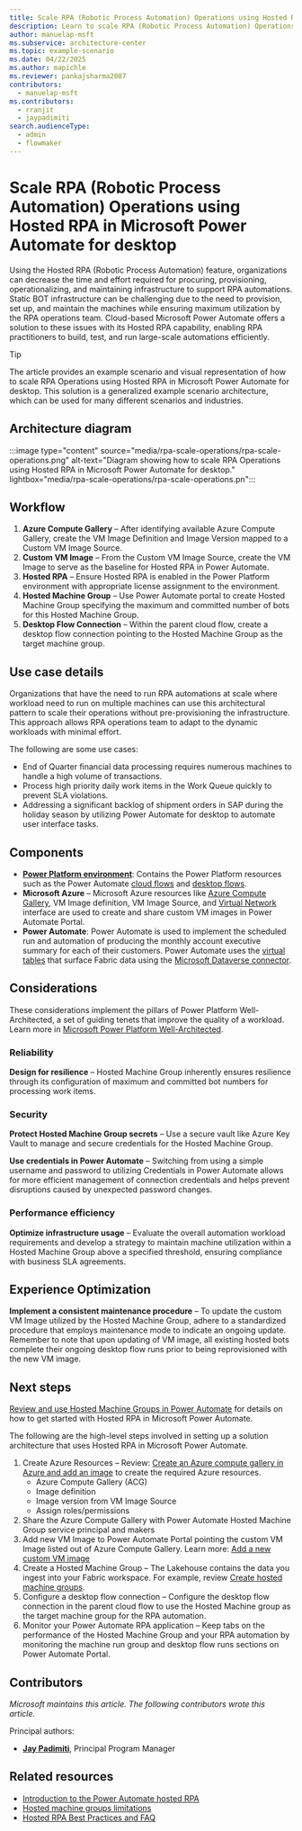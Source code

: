```yaml
---
title: ​​Scale RPA (Robotic Process Automation) Operations using Hosted RPA in Microsoft Power Automate for desktop​ 
description: Learn to ​scale RPA (Robotic Process Automation) Operations using Hosted RPA in Microsoft Power Automate for desktop​.
author: manuelap-msft
ms.subservice: architecture-center
ms.topic: example-scenario
ms.date: 04/22/2025
ms.author: mapichle
ms.reviewer: pankajsharma2087
contributors:
  - manuelap-msft
ms.contributors:
  - rranjit
  - jaypadimiti
search.audienceType:
  - admin
  - flowmaker
---
```


# ​​Scale RPA (Robotic Process Automation) Operations using Hosted RPA in Microsoft Power Automate for desktop​ 

Using the Hosted RPA (Robotic Process Automation) feature, organizations can decrease the time and effort required for procuring, provisioning, operationalizing, and maintaining infrastructure to support RPA automations. Static BOT infrastructure can be challenging due to the need to provision, set up, and maintain the machines while ensuring maximum utilization by the RPA operations team. Cloud-based Microsoft Power Automate offers a solution to these issues with its Hosted RPA capability, enabling RPA practitioners to build, test, and run large-scale automations efficiently.

> [!TIP]
> The article provides an example scenario and visual representation of how to ​​scale RPA Operations using Hosted RPA in Microsoft Power Automate for desktop​. This solution is a generalized example scenario architecture, which can be used for many different scenarios and industries.

## Architecture diagram

:::image type="content" source="media/rpa-scale-operations/rpa-scale-operations.png" alt-text="Diagram showing ​​how to scale RPA Operations using Hosted RPA in Microsoft Power Automate for desktop." lightbox="media/rpa-scale-operations/rpa-scale-operations.pn":::

## Workflow

1. **Azure Compute Gallery** – After identifying available Azure Compute Gallery, create the VM Image Definition and Image Version mapped to a Custom VM Image Source.  
1. **Custom VM Image** – From the Custom VM Image Source, create the VM Image to serve as the baseline for Hosted RPA in Power Automate.  
1. **Hosted RPA** – Ensure Hosted RPA is enabled in the Power Platform environment with appropriate license assignment to the environment.
1. **Hosted Machine Group** – Use Power Automate portal to create Hosted Machine Group specifying the maximum and committed number of bots for this Hosted Machine Group.
1. **Desktop Flow Connection** – Within the parent cloud flow, create a desktop flow connection pointing to the Hosted Machine Group as the target machine group.

## Use case details

Organizations that have the need to run RPA automations at scale where workload need to run on multiple machines can use this architectural pattern to scale their operations without pre-provisioning the infrastructure. This approach allows RPA operations team to adapt to the dynamic workloads with minimal effort.

The following are some use cases:

- End of Quarter financial data processing requires numerous machines to handle a high volume of transactions.
- Process high priority daily work items in the Work Queue quickly to prevent SLA violations.
- Addressing a significant backlog of shipment orders in SAP during the holiday season by utilizing Power Automate for desktop to automate user interface tasks.

## Components

- **[Power Platform environment](/power-platform/admin/environments-overview)**: Contains the Power Platform resources such as the Power Automate [cloud flows](/power-automate/overview-cloud) and [desktop flows](/power-automate/desktop-flows/introduction).
- **Microsoft Azure** – Microsoft Azure resources like [Azure Compute Gallery](/azure/virtual-machines/azure-compute-gallery), VM Image definition, VM Image Source, and [Virtual Network](/azure/virtual-network/virtual-networks-overview)  interface are used to create and share custom VM images in Power Automate Portal.
- **Power Automate**: Power Automate is used to implement the scheduled run and automation of producing the monthly account executive summary for each of their customers. Power Automate uses the [virtual tables](/power-apps/maker/data-platform/create-edit-virtual-entities) that surface Fabric data using the [Microsoft Dataverse connector](/connectors/commondataserviceforapps/).

## Considerations

These considerations implement the pillars of Power Platform Well-Architected, a set of guiding tenets that improve the quality of a workload. Learn more in [Microsoft Power Platform Well-Architected](/power-platform/well-architected/).

### Reliability

**Design for resilience** – Hosted Machine Group inherently ensures resilience through its configuration of maximum and committed bot numbers for processing work items.

### Security

**Protect Hosted Machine Group secrets** – Use a secure vault like Azure Key Vault to manage and secure credentials for the Hosted Machine Group.

**Use credentials in Power Automate** – Switching from using a simple username and password to utilizing Credentials in Power Automate allows for more efficient management of connection credentials and helps prevent disruptions caused by unexpected password changes.

### Performance efficiency

**Optimize infrastructure usage** – Evaluate the overall automation workload requirements and develop a strategy to maintain machine utilization within a Hosted Machine Group above a specified threshold, ensuring compliance with business SLA agreements.

## Experience Optimization

**Implement a consistent maintenance procedure** – To update the custom VM Image utilized by the Hosted Machine Group, adhere to a standardized procedure that employs maintenance mode to indicate an ongoing update. Remember to note that upon updating of VM image, all existing hosted bots complete their ongoing desktop flow runs prior to being reprovisioned with the new VM image.

## Next steps

[Review and use Hosted Machine Groups in Power Automate](/power-automate/desktop-flows/hosted-machine-groups) for details on how to get started with Hosted RPA in Microsoft Power Automate.

The following are the high-level steps involved in setting up a solution architecture that uses Hosted RPA in Microsoft Power Automate. 

1. Create Azure Resources – Review: [Create an Azure compute gallery in Azure and add an image](/power-automate/desktop-flows/hosted-machine-groups#create-an-azure-compute-gallery-in-azure-and-add-an-image) to create the required Azure resources.
    - Azure Compute Gallery (ACG)
    - Image definition
    - Image version from VM Image Source 
    - Assign roles/permissions 
1. Share the Azure Compute Gallery with Power Automate Hosted Machine Group service principal and makers
1. Add new VM Image to Power Automate Portal pointing the custom VM Image listed out of Azure Compute Gallery. Learn more: [Add a new custom VM image](/power-automate/desktop-flows/hosted-machine-groups#add-a-new-custom-vm-image)
1. Create a Hosted Machine Group – The Lakehouse contains the data you ingest into your Fabric workspace.  For example, review [Create hosted machine groups](/power-automate/desktop-flows/hosted-machine-groups#create-hosted-machine-groups).
1. Configure a desktop flow connection – Configure the desktop flow connection in the parent cloud flow to use the Hosted Machine group as the target machine group for the RPA automation.
1. Monitor your Power Automate RPA application – Keep tabs on the performance of the Hosted Machine Group and your RPA automation by monitoring the machine run group and desktop flow runs sections on Power Automate Portal.

## Contributors

_Microsoft maintains this article. The following contributors wrote this article._

Principal authors:

- **[Jay Padimiti](https://www.linkedin.com/in/jpadimiti/)**, Principal Program Manager

## Related resources

- [Introduction to the Power Automate hosted RPA](/power-automate/desktop-flows/hosted-rpa-overview)
- [Hosted machine groups limitations](/power-automate/desktop-flows/hosted-machine-groups#hosted-machine-groups-limitations)
- [Hosted RPA Best Practices and FAQ](/power-automate/desktop-flows/hosted-rpa-faq)
